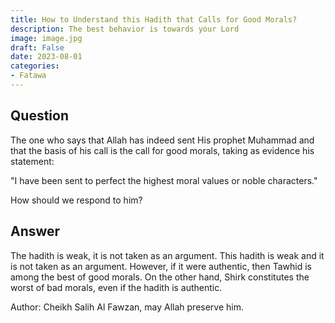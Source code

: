 ```yaml
---
title: How to Understand this Hadith that Calls for Good Morals?
description: The best behavior is towards your Lord
image: image.jpg
draft: False
date: 2023-08-01
categories:
- Fatawa
---
```


## Question

The one who says that Allah has indeed sent His prophet Muhammad and that the basis of his
call is the call for good morals, taking as evidence his statement:

"I have been sent to perfect the highest moral values or noble characters."

How should we respond to him?

## Answer

The hadith is weak, it is not taken as an argument. This hadith is weak and it is not
taken as an argument. However, if it were authentic, then Tawhid is among the best of good
morals. On the other hand, Shirk constitutes the worst of bad morals, even if the hadith
is authentic.

Author: Cheikh Salih Al Fawzan, may Allah preserve him.
